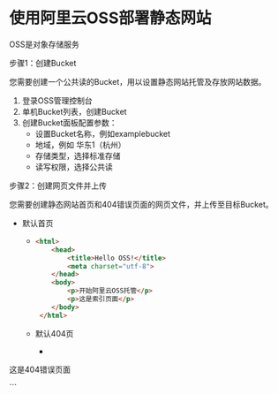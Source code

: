 # 使用阿里云OSS部署静态网站

OSS是对象存储服务

步骤1：创建Bucket

您需要创建一个公共读的Bucket，用以设置静态网站托管及存放网站数据。

1. 登录OSS管理控制台
2. 单机Bucket列表，创建Bucket
3. 创建Bucket面板配置参数：
    * 设置Bucket名称，例如examplebucket
    * 地域，例如 华东1（杭州）
    * 存储类型，选择标准存储
    * 读写权限，选择公共读

步骤2：创建网页文件并上传

您需要创建静态网站首页和404错误页面的网页文件，并上传至目标Bucket。

* 默认首页
  * ```html
    <html>
        <head>
            <title>Hello OSS!</title>
            <meta charset="utf-8">
        </head>
        <body>
            <p>开始阿里云OSS托管</p>
            <p>这是索引页面</p>
        </body>
     </html>
    ```
  * 默认404页
    * ```html
<html>
<head>
   <title>Hello OSS!</title>
   <meta charset="utf-8">
</head>
<body>
   <p>这是404错误页面</p>
</body>
</html> 
    ```
